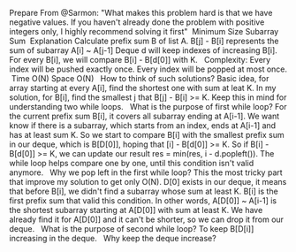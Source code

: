 Prepare
From @Sarmon:
"What makes this problem hard is that we have negative values.
If you haven't already done the problem with positive integers only,
I highly recommend solving it first"
​
Minimum Size Subarray Sum
​
Explanation
Calculate prefix sum B of list A.
B[j] - B[i] represents the sum of subarray A[i] ~ A[j-1]
Deque d will keep indexes of increasing B[i].
For every B[i], we will compare B[i] - B[d[0]] with K.
​
​
Complexity:
Every index will be pushed exactly once.
Every index will be popped at most once.
​
Time O(N)
Space O(N)
​
​
How to think of such solutions?
Basic idea, for array starting at every A[i], find the shortest one with sum at leat K.
In my solution, for B[i], find the smallest j that B[j] - B[i] >= K.
Keep this in mind for understanding two while loops.
​
​
What is the purpose of first while loop?
For the current prefix sum B[i], it covers all subarray ending at A[i-1].
We want know if there is a subarray, which starts from an index, ends at A[i-1] and has at least sum K.
So we start to compare B[i] with the smallest prefix sum in our deque, which is B[D[0]], hoping that [i] - B[d[0]] >= K.
So if B[i] - B[d[0]] >= K, we can update our result res = min(res, i - d.popleft()).
The while loop helps compare one by one, until this condition isn't valid anymore.
​
​
Why we pop left in the first while loop?
This the most tricky part that improve my solution to get only O(N).
D[0] exists in our deque, it means that before B[i], we didn't find a subarray whose sum at least K.
B[i] is the first prefix sum that valid this condition.
In other words, A[D[0]] ~ A[i-1] is the shortest subarray starting at A[D[0]] with sum at least K.
We have already find it for A[D[0]] and it can't be shorter, so we can drop it from our deque.
​
​
What is the purpose of second while loop?
To keep B[D[i]] increasing in the deque.
​
​
Why keep the deque increase?